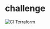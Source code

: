 # challenge

![CI Terraform](https://github.com/Dakarakoso/challenge/actions/workflows/terraform.yaml/badge.svg)
